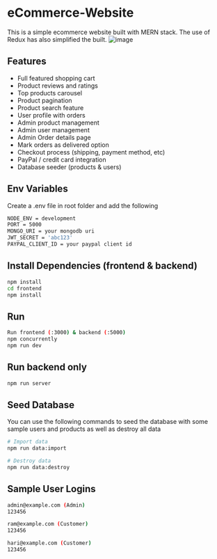 # eCommerce-Website
This is a simple ecommerce website built with MERN stack. The use of Redux has also simplified the built.
![image](https://user-images.githubusercontent.com/11364442/197216309-49ac4448-b258-4838-bcb8-b8d64cdb2842.png)
## Features
* Full featured shopping cart
* Product reviews and ratings
* Top products carousel
* Product pagination
* Product search feature
* User profile with orders
* Admin product management
* Admin user management
* Admin Order details page
* Mark orders as delivered option
* Checkout process (shipping, payment method, etc)
* PayPal / credit card integration
* Database seeder (products & users)

## Env Variables
Create a .env file in root folder and add the following
```bash
NODE_ENV = development
PORT = 5000
MONGO_URI = your mongodb uri
JWT_SECRET = 'abc123'
PAYPAL_CLIENT_ID = your paypal client id
```

## Install Dependencies (frontend & backend)
```bash
npm install
cd frontend
npm install
```

## Run
```bash
Run frontend (:3000) & backend (:5000)
npm concurrently
npm run dev
```

## Run backend only
```bash
npm run server
```

## Seed Database
You can use the following commands to seed the database with some sample users and products as well as destroy all data
```bash
# Import data
npm run data:import

# Destroy data
npm run data:destroy
```

## Sample User Logins
```bash
admin@example.com (Admin)
123456

ram@example.com (Customer)
123456

hari@example.com (Customer)
123456
```
